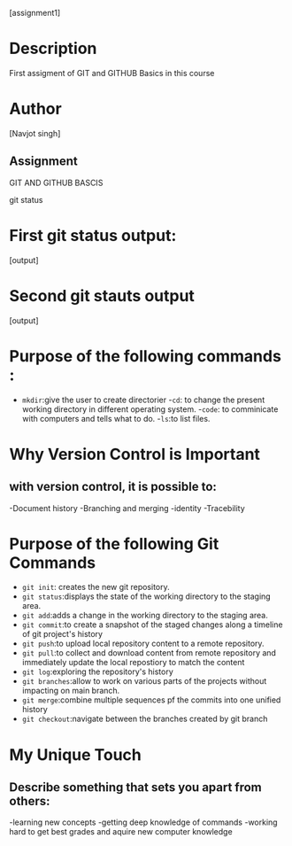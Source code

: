 [assignment1]
# Description
First assigment of GIT and GITHUB Basics in this course
# Author
[Navjot singh]
## Assignment
GIT AND GITHUB BASCIS 

git status
# First git status output:
[output]

# Second git stauts output
[output]
# Purpose of the following commands :
- `mkdir`:give the user to create directorier
-`cd`: to change the present working directory in different operating system.
-`code`: to comminicate with computers and tells what to do.
-`ls`:to list files.

# Why Version Control is Important 
## with version control, it is possible to:
-Document history
-Branching and merging 
-identity
-Tracebility
# Purpose of the following Git Commands
- `git init`: creates the new git repository.
- `git status`:displays the state of the working directory to the staging area.
- `git add`:adds a change in the working directory to the staging area.
- `git commit`:to create a snapshot of the staged changes along a timeline of git project's history
- `git push`:to upload local repository content to a remote repository.
- `git pull`:to collect and download content from remote repository and immediately update the local repostiory to match the content 
- `git log`:exploring the repository's history
- `git branches`:allow to work on various parts of the projects without impacting on main branch.
- `git merge`:combine multiple sequences pf the commits into one unified history
- `git checkout`:navigate between the branches created by git branch
# My Unique Touch 
## Describe something that sets you apart from others:
-learning new concepts 
-getting deep knowledge of commands 
-working hard to get best grades and aquire new computer knowledge
